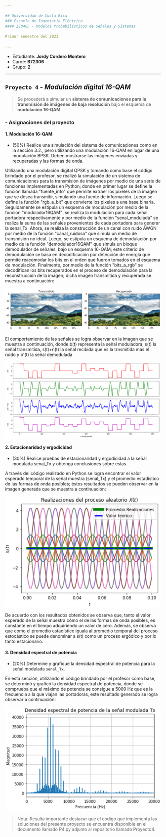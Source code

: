 ```yaml
---

## Universidad de Costa Rica
### Escuela de Ingeniería Eléctrica
#### IE0405 - Modelos Probabilísticos de Señales y Sistemas

Primer semestre del 2021

---
```


* Estudiante: **Jordy Cordero Montero**
* Carné: **B72306**
* Grupo: **2**

---
## `Proyecto 4` - *Modulación digital 16-QAM*
>Se procederá a simular un **sistema de comunicaciones para la transmisión de imágenes de baja resolución** bajo el esquema de **modulación 16-QAM**.  


### - Asignaciones del proyecto

#### 1. Modulación 16-QAM

* (50%) Realice una simulación del sistema de comunicaciones como en la sección 3.2., pero utilizando una modulación 16-QAM en lugar de una modulación BPSK. Deben mostrarse las imágenes enviadas y recuperadas y las formas de onda.

Utilizando una modulación digital QPSK y tomando como base el código brindado por el profesor, se realizó la simulación de un sistema de comunicaciones para la transmisión de imágenes por medio de una serie de funciones implementadas en Python; donde en primer lugar se define la función llamada "fuente_info" que permite extraer los pixeles de la imagen que se desea transmitir, simulando una fuente de información. Luego se define la función "rgb_a_bit" que convierte los pixeles a una base binaria. Seguidamente se estipula un esquema de modulación por medio de la funcion "modulador16QAM" ,se realiza la modulación para cada señal portadora respectivamente y por medio de la función "senal_modulada" se realiza la suma de las señales provenientes de cada portadora para generar la senal_Tx. Ahora, se realiza la construcción de un canal con ruido AWGN por medio de la función "canal_ruidoso" que simula un medio de transmisión no ideal. Luego, se estipula un esquema de demodulación por medio de la función "demodulador16QAM" que simula un bloque demodulador de señales, bajo un esquema 16-QAM; este criterio de demodulación se basa en decodificación por detección de energía que permite reacomodar los bits en el orden que fueron tomados en el esquema de modulación. Finalmente, por medio de la función "bits_a_rgb" se decodifican los bits recuperados en el proceso de demodulación para la reconstrucción de la imagen; dicha imagen transmitida y recuperada se muestra a continuación:

![](imagen.PNG)

El comportamiento de las señales se logra observar en la imagen que se muestra a continuación, donde b(t) representa  la señal moduladora, s(t) la señal transmitida, s(t)+n(t) la señal recibida que es la trnsmitida más el ruido y b'(t) la señal demodulada.

![](señales.PNG)

#### 2. Estacionaridad y ergodicidad

* (30%) Realice pruebas de estacionaridad y ergodicidad a la señal modulada senal_Tx y obtenga conclusiones sobre estas.

A través del código realizado en Python se logra encontrar el valor esperado temporal de la señal muestra (senal_Tx) y el promedio estadístico de las formas de onda posibles; éstos resultados se pueden observar en la imagen generada que se muestra a continuación:  

![](realizaciones.PNG)

De acuerdo con los resultados obtenidos se observa que, tanto el valor esperado de la señal muestra cómo el de las formas de onda posibles, es constante en el tiempo adquiriendo un valor de cero. Además, se observa que como el promedio estadístico iguala al promedio temporal del proceso estocástico se puede denominar a s(t) como un proceso ergódico y por lo tanto estacionario.         

#### 3. Densidad espectral de potencia

* (20%) Determine y grafique la densidad espectral de potencia para la señal modulada `senal_Tx`.

En esta sección, utilizando el código brindado por el profesor como base, se determinó y graficó la densidad espectral de potencia, donde se comprueba que el máximo de potencia se consigue a 5000 Hz que es la frecuencia a la que viajan las portadoras, este resultado generado se logra observar a continuación:   

![](espectro.PNG)
 
 >Nota: Resulta importante destacar que el código que implementa las soluciones del presente proyecto se encuentra disponible en el documento llamado P4.py adjunto al repositorio llamado Proyecto4.
